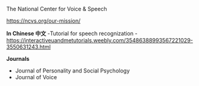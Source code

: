 The National Center for Voice & Speech 

https://ncvs.org/our-mission/



**In Chinese  中文**
-Tutorial for speech recognization 
-https://interactiveuandmetutorials.weebly.com/35486388993567221029-3550631243.html

**Journals**
- Journal of Personality and Social Psychology
- Journal of Voice 
